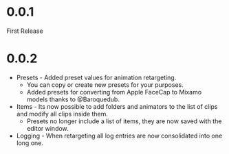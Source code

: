 # 0.0.1

First Release

# 0.0.2

 * Presets - Added preset values for animation retargeting.
    * You can copy or create new presets for your purposes.
    * Added presets for converting from Apple FaceCap to Mixamo models thanks to @Baroquedub.
 * Items - Its now possible to add folders and animators to the list of clips and modify all clips inside them.
   * Presets no longer include a list of items, they are now saved with the editor window.
 * Logging - When retargeting all log entries are now consolidated into one long one.
